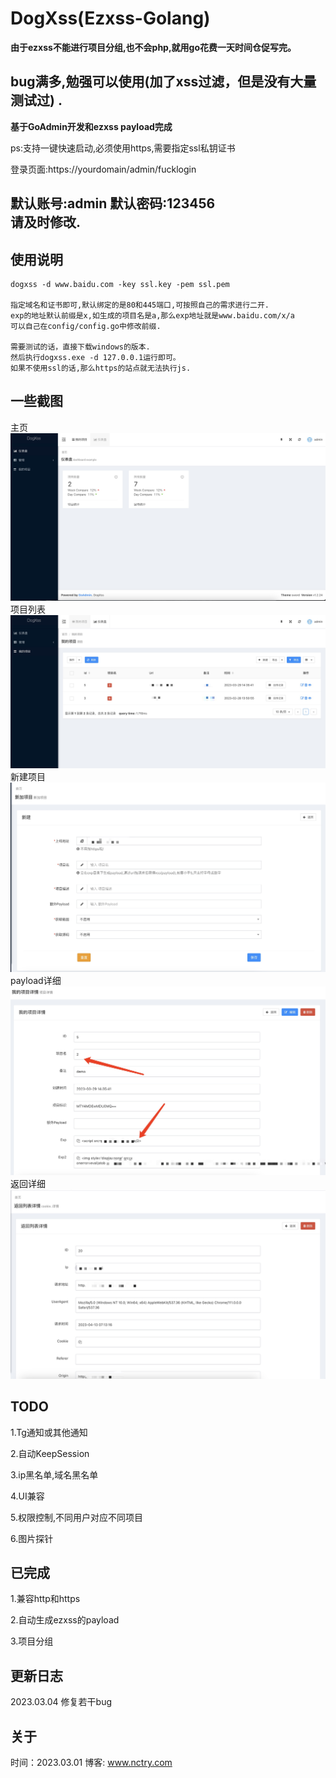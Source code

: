 # DogXss(Ezxss-Golang)
**由于ezxss不能进行项目分组,也不会php,就用go花费一天时间仓促写完。**

**bug满多,勉强可以使用(加了xss过滤，但是没有大量测试过)**
.
---
**基于GoAdmin开发和ezxss payload完成**

ps:支持一键快速启动,必须使用https,需要指定ssl私钥证书

登录页面:https://yourdomain/admin/fucklogin

默认账号:admin
默认密码:123456  
请及时修改.
---

## 使用说明
```shell
dogxss -d www.baidu.com -key ssl.key -pem ssl.pem

指定域名和证书即可,默认绑定的是80和445端口,可按照自己的需求进行二开.
exp的地址默认前缀是x,如生成的项目名是a,那么exp地址就是www.baidu.com/x/a
可以自己在config/config.go中修改前缀.

需要测试的话，直接下载windows的版本.
然后执行dogxss.exe -d 127.0.0.1运行即可。
如果不使用ssl的话,那么https的站点就无法执行js.
```

## 一些截图
主页
![主页](jpg/index.jpg)
项目列表
![](jpg/projects.jpg)
新建项目
![](jpg/new_projects.jpg)
payload详细
![](jpg/projects_detail.jpg)
返回详细
![](jpg/ret.jpg)
## TODO
1.Tg通知或其他通知

2.自动KeepSession

3.ip黑名单,域名黑名单

4.UI兼容

5.权限控制,不同用户对应不同项目

6.图片探针
## 已完成
1.兼容http和https

2.自动生成ezxss的payload

3.项目分组

## 更新日志
2023.03.04 修复若干bug

## 关于
时间：2023.03.01
博客: www.nctry.com
